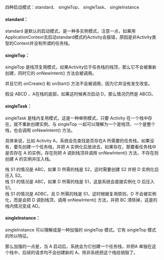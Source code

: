 四种启动模式：standard、 singleTop、 singleTask、 singleInstance  

#### standard：  
standard 是默认的启动模式，是一种多实例模式，注意一点，如果用ApplicationContext去启动standard模式的Activity会报错，原因是非Activity类型的Context并没有所谓的任务栈。

#### singleTop：  
singleTop 是栈顶复用模式，如果Activity位于任务栈的栈顶，那么它不会被重新创建，同时它的 onNewIntent() 方法会被调用。

并且它的 onCreate() 和 onStart() 方法不会被调用，因为它并没有发生改变。

假设 ABCD ，A在栈的底部，如果这时候再次启动 D，那么情况仍然是 ABCD。

#### singleTask：
singleTask 是栈内复用模式，这是一种单例模式，只要 Activity 在一个栈中存在，就不重新创建实例，与 singleTop 一起可以理解为一个是栈顶，一个是整个栈，也会调用 onNewIntent() 方法。

具体来说，比如 Activity A，系统会先查找是否存在A 所需要的任务栈，如果没有，要先创建一个任务栈，并把 A 实例化后放进去，如果存在，那要看任务栈中是否存在 A 的实例，存在则把 A 调到栈顶并调用 onNewIntent() 方法，不存在则创建 A 的实例并压入栈。    

栈 S1 的情况是 ABC，如果 D 所需的栈是 S2，这时需要创建 S2 并把 D 实例化后压入 S2。  
栈 S1 的情况是 ABC，如果 D 所需的栈是 S1，这是系统会直接实例化 D 后压入S1。  
栈 S1 的情况是 ADBC，且 D 所需的栈是 S1，这时根据复用原则，D 不会被实例化，而是会把 D 调到栈顶，调用 onNewIntent() 方法，并把 BC 清除掉，这是的栈内情况变成 AD。  

#### singleInstance：
singleInstance 可以理解成是一种加强的 singleTop 模式。它有 singleTop 模式的所以特征。

那么加强的一点是，当 A 启动后，系统会为它创建一个任务栈，并把A 单独在这个栈中，后续的请求均不会创建新的 A，除非系统把这个栈给销毁了。
